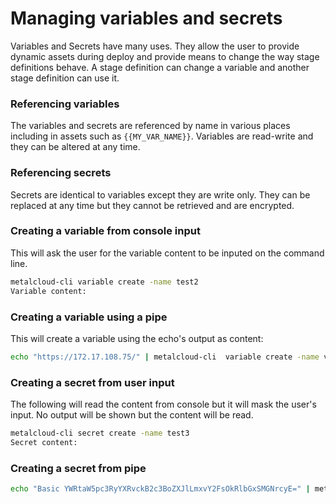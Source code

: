 # Managing variables and secrets

Variables and Secrets have many uses. They allow the user to provide dynamic assets during deploy and provide means to change the way stage definitions behave. A stage definition can change a variable and another stage definition can use it. 

### Referencing variables
The variables and secrets are referenced by name in various places including in assets such as `{{MY_VAR_NAME}}`. Variables are read-write and they can be altered at any time.

### Referencing secrets
Secrets are identical to variables except they are write only. They can be replaced at any time but they cannot be retrieved and are encrypted.

### Creating a variable from console input

This will ask the user for the variable content to be inputed on the command line.

```bash
metalcloud-cli variable create -name test2 
Variable content:
```

### Creating a variable using a pipe

This will create a variable using the echo's output as content:
```bash
echo "https://172.17.108.75/" | metalcloud-cli  variable create -name vcenter -pipe
```

### Creating a secret from user input
The following will read the content from console but it will mask the user's input. No output will be shown but the content will be read.

```bash
metalcloud-cli secret create -name test3
Secret content:
```

### Creating a secret from pipe

```bash 
echo "Basic YWRtaW5pc3RyYXRvckB2c3BoZXJlLmxvY2FsOkRlbGxSMGNrcyE=" | metalcloud-cli secret create -name vcenter_creds -pipe
```



